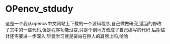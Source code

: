 OPencv_stdudy
=============

这是一个我从opencv中文网站上下载的一个源码程序,自己做做研究,适当的修改了其中的一些代码,但是程序功能没变,只是个别地方改成了自己编写的代码,后期估计还需要进一步深入,毕竟学习就是要站在巨人的肩膀上吗,哈哈
